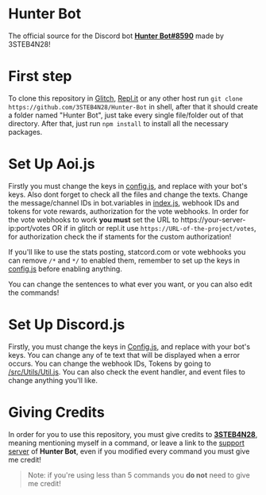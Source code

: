 # Hunter Bot

The official source for the Discord bot **[Hunter Bot#8590](https://discord.com/oauth2/authorize?client_id=755094850113896639&scope=bot&permissions=213249095)** made by 3STEB4N28!

# First step
To clone this repository in [Glitch](https://glitch.com), [Repl.it](https://replit.com) or any other host run `git clone https://github.com/3STEB4N28/Hunter-Bot` in shell, after that it should create a folder named "Hunter Bot", just take every single file/folder out of that directory. After that, just run `npm install` to install all the necessary packages.

# Set Up Aoi.js

Firstly you must change the keys in [config.js](https://github.com/3STEB4N28/Hunter-Bot/blob/Aoi.js/config.js), and replace with your bot's keys. Also dont forget to check all the files and change the texts. Change the message/channel IDs in bot.variables in [index.js](https://github.com/3STEB4N28/Hunter-Bot/blob/Aoi.js/index.js), webhook IDs and tokens for vote rewards, authorization for the vote webhooks. In order for the vote webhooks to work **you must** set the URL to https://your-server-ip:port/votes OR if in glitch or repl.it use `https://URL-of-the-project/votes`, for authorization check the if staments for the custom authorization!

If you'll like to use the stats posting, statcord.com or vote webhooks you can remove `/*` and `*/` to enabled them, remember to set up the keys in [config.js](https://github.com/3STEB4N28/Hunter-Bot/blob/Aoi.js/config.js) before enabling anything.

You can change the sentences to what ever you want, or you can also edit the commands!

# Set Up Discord.js

Firstly, you must change the keys in [Config.js](https://github.com/3STEB4N28/Hunter-Bot/blob/Discord.js/Config.js), and replace with your bot's keys. You can change any of te text that will be displayed when a error occurs. You can change the webhook IDs, Tokens by going to [/src/Utils/Util.js](https://github.com/3STEB4N28/Hunter-Bot/blob/Discord.js/src/Utils/Util.js). You can also check the event handler, and event files to change anything you'll like.

# Giving Credits

 In order for you to use this repository, you must give credits to **[3STEB4N28](https://discord.com/users/701292425624420362)**, meaning mentioning myself in a command, or leave a link to the [support server](https://hunterbot.tk/support) of **Hunter Bot**, even if you modified every command you must give me credit!

> Note: if you're using less than 5 commands you **do not** need to give me credit!
